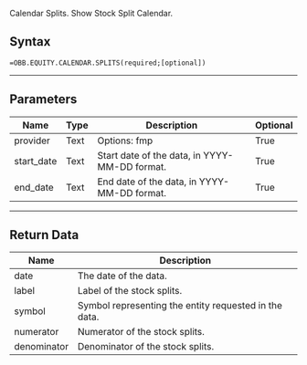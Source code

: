 <!-- markdownlint-disable MD041 -->

Calendar Splits. Show Stock Split Calendar.

## Syntax

```excel wordwrap
=OBB.EQUITY.CALENDAR.SPLITS(required;[optional])
```

---

## Parameters

| Name | Type | Description | Optional |
| ---- | ---- | ----------- | -------- |
| provider | Text | Options: fmp | True |
| start_date | Text | Start date of the data, in YYYY-MM-DD format. | True |
| end_date | Text | End date of the data, in YYYY-MM-DD format. | True |

---

## Return Data

| Name | Description |
| ---- | ----------- |
| date | The date of the data.  |
| label | Label of the stock splits.  |
| symbol | Symbol representing the entity requested in the data.  |
| numerator | Numerator of the stock splits.  |
| denominator | Denominator of the stock splits.  |
